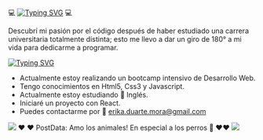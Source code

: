 
:computer: [![Typing SVG](https://readme-typing-svg.herokuapp.com?font=Pinyon+Script&size=30&duration=7000&pause=1000&color=650BA3&center=true&width=500&height=60&lines=Welcome+thanks+for+coming+to+meet+me;Let+me+introduce+myself%2C+I'm+Erika+;and+I'm+a+front-end+web+developer)](https://git.io/typing-svg) :computer:

Descubrí mi pasión por el código después de haber estudiado una carrera universitaria totalmente distinta; esto me llevo a dar un giro de 180° a mi vida para dedicarme a programar.

[![Typing SVG](https://readme-typing-svg.herokuapp.com?font=Pinyon+Script&size=30&duration=7000&pause=1000&color=650BA3&center=true&width=500&height=60&lines=About+me)](https://git.io/typing-svg)

- Actualmente estoy realizando un bootcamp intensivo de Desarrollo Web.
- Tengo conocimientos en Html5, Css3 y Javascript.
- Actualmente estoy estudiando :book: Inglés.
- Iniciaré un proyecto con React.
- Puedes contactarme por :e-mail: erika.duarte.mora@gmail.com

![](https://media.giphy.com/media/fuJPZBIIqzbt1kAYVc/giphy.gif)
 :heart: :heart:   PostData: Amo los animales! En especial a los perros :feet: :heart::heart:
![](https://media.giphy.com/media/TdjQAgDIkRsYm1HUbt/giphy.gif)
